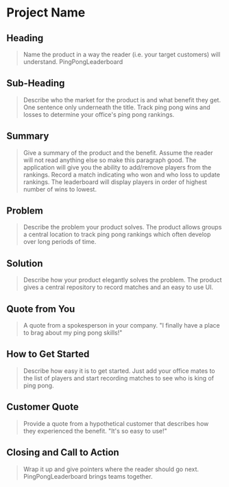 # Project Name #

<!-- 
> This material was originally posted [here](http://www.quora.com/What-is-Amazons-approach-to-product-development-and-product-management). It is reproduced here for posterities sake.

There is an approach called "working backwards" that is widely used at Amazon. They work backwards from the customer, rather than starting with an idea for a product and trying to bolt customers onto it. While working backwards can be applied to any specific product decision, using this approach is especially important when developing new products or features.

For new initiatives a product manager typically starts by writing an internal press release announcing the finished product. The target audience for the press release is the new/updated product's customers, which can be retail customers or internal users of a tool or technology. Internal press releases are centered around the customer problem, how current solutions (internal or external) fail, and how the new product will blow away existing solutions.

If the benefits listed don't sound very interesting or exciting to customers, then perhaps they're not (and shouldn't be built). Instead, the product manager should keep iterating on the press release until they've come up with benefits that actually sound like benefits. Iterating on a press release is a lot less expensive than iterating on the product itself (and quicker!).

If the press release is more than a page and a half, it is probably too long. Keep it simple. 3-4 sentences for most paragraphs. Cut out the fat. Don't make it into a spec. You can accompany the press release with a FAQ that answers all of the other business or execution questions so the press release can stay focused on what the customer gets. My rule of thumb is that if the press release is hard to write, then the product is probably going to suck. Keep working at it until the outline for each paragraph flows. 

Oh, and I also like to write press-releases in what I call "Oprah-speak" for mainstream consumer products. Imagine you're sitting on Oprah's couch and have just explained the product to her, and then you listen as she explains it to her audience. That's "Oprah-speak", not "Geek-speak".

Once the project moves into development, the press release can be used as a touchstone; a guiding light. The product team can ask themselves, "Are we building what is in the press release?" If they find they're spending time building things that aren't in the press release (overbuilding), they need to ask themselves why. This keeps product development focused on achieving the customer benefits and not building extraneous stuff that takes longer to build, takes resources to maintain, and doesn't provide real customer benefit (at least not enough to warrant inclusion in the press release).
 -->
 
## Heading ##
  > Name the product in a way the reader (i.e. your target customers) will understand.
PingPongLeaderboard

## Sub-Heading ##
  > Describe who the market for the product is and what benefit they get. One sentence only underneath the title.
Track ping pong wins and losses to determine your office's ping pong rankings.

## Summary ##
  > Give a summary of the product and the benefit. Assume the reader will not read anything else so make this paragraph good.
The application will give you the ability to add/remove players from the rankings. Record a match indicating who won and who loss to update rankings. The leaderboard will display players in order of highest number of wins to lowest.

## Problem ##
  > Describe the problem your product solves.
The product allows groups a central location to track ping pong rankings which often develop over long periods of time.

## Solution ##
  > Describe how your product elegantly solves the problem.
The product gives a central repository to record matches and an easy to use UI.

## Quote from You ##
  > A quote from a spokesperson in your company.
"I finally have a place to brag about my ping pong skills!"

## How to Get Started ##
  > Describe how easy it is to get started.
Just add your office mates to the list of players and start recording matches to see who is king of ping pong.

## Customer Quote ##
  > Provide a quote from a hypothetical customer that describes how they experienced the benefit.
"It's so easy to use!"

## Closing and Call to Action ##
  > Wrap it up and give pointers where the reader should go next.
PingPongLeaderboard brings teams together.